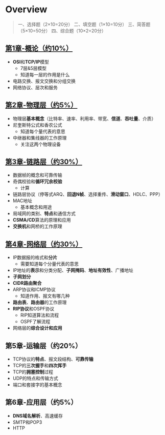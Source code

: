 # Overview

> 一、选择题（2×10=20分）
> 二、填空题（1×10=10分）
> 三、简答题（5×10=50分）
> 四、综合题（10×2=20分）

## [第1章-概论（约10%）](chapter01-introduction.md)

- **OSI**和**TCP/IP**模型
  - 7层&5层模型
  - 知道每一层的作用是什么
- 电路交换、报文交换和分组交换
- 网络协议、层次和服务

## [第2章-物理层（约5%）](chapter02-physical-layer.md)

- 物理层**基本概念**（比特率、速率、利用率、带宽、**信道**、**吞吐量**、介质）
- 尼奎斯特公式和香农公式
  - 知道每个量代表的意思
- 中继器和集线器的工作原理
  - 关注这两个物理设备

## [第3章-链路层（约30%）](chapter03-data-link-layer.md)

- 数据帧的概念和可靠传输
- 奇偶校验和**循环冗余校验**
  - 计算
- 链路层协议（停等式ARQ、**回退N帧**、选择重传、**滑动窗口**、HDLC、PPP）
- MAC地址
  - 基本概念和用途
- 局域网的类别、**特点**和通信方式
- **CSMA/CD**算法的原理和应用
- **交换机**和网桥的工作原理

## [第4章-网络层（约30%）](chapter04-network-layer.md)

- IP数据报的格式和**分片**
  - 需要知道每个分量代表的意思
- IP地址的**表示**和分类分配、**子网掩码**、**地址有效性**、广播地址
- **子网划分**
- **CIDR路由聚合**
- ARP协议和ICMP协议
  - 知道作用、报文有哪几种
- **路由表**、**路由器**的工作原理
- **RIP协议**和OSPF协议
  - RIP知道算法和流程
  - OSPF了解流程
- 网络层的**综合设计和应用**

## 第5章-运输层（约20%）

- TCP协议的**特点**、报文段结构、**可靠传输**
- TCP的**三次握手**和**四次挥手**
- TCP的**拥塞控制**过程
- UDP的特点和传输方式
- 端口和套接字的基本概念

## 第6章-应用层（约5%）

- **DNS域名解析**、高速缓存
- SMTP和POP3
- HTTP
